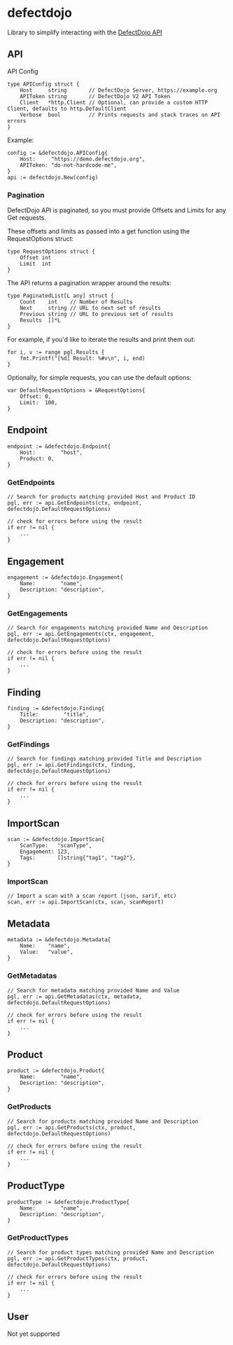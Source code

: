 # defectdojo
Library to simplify interacting with the [DefectDojo API](https://github.com/DefectDojo/django-DefectDojo)

## API

API Config
```
type APIConfig struct {
	Host     string       // DefectDojo Server, https://example.org
	APIToken string       // DefectDojo V2 API Token
	Client   *http.Client // Optional, can provide a custom HTTP Client, defaults to http.DefaultClient
	Verbose  bool         // Prints requests and stack traces on API errors
}
```

Example:
```
config := &defectdojo.APIConfig{
    Host:     "https://demo.defectdojo.org",
    APIToken: "do-not-hardcode-me",
}
api := defectdojo.New(config)
```

### Pagination
DefectDojo API is paginated, so you must provide Offsets and Limits for any Get requests.

These offsets and limits as passed into a get function using the RequestOptions struct:
```
type RequestOptions struct {
	Offset int
	Limit  int
}
```

The API returns a pagination wrapper around the results:
```
type PaginatedList[L any] struct {
	Count    int    // Number of Results
	Next     string // URL to next set of results
	Previous string // URL to previous set of results
	Results  []*L
}
```

For example, if you'd like to iterate the results and print them out:
```
for i, v := range pgl.Results {
    fmt.Printf("[%d] Result: %#v\n", i, end)
}
```

Optionally, for simple requests, you can use the default options:
```
var DefaultRequestOptions = &RequestOptions{
	Offset: 0,
	Limit:  100,
}
```

## Endpoint

```
endpoint := &defectdojo.Endpoint{
	Host:        "host",
	Product: 0,
}
```

### GetEndpoints

```
// Search for products matching provided Host and Product ID
pgl, err := api.GetEndpoints(ctx, endpoint, defectdojo.DefaultRequestOptions)

// check for errors before using the result
if err != nil {
    ...
}
```


## Engagement

```
engagement := &defectdojo.Engagement{
	Name:        "name",
	Description: "description",
}
```

### GetEngagements

```
// Search for engagements matching provided Name and Description
pgl, err := api.GetEngagements(ctx, engagement, defectdojo.DefaultRequestOptions)

// check for errors before using the result
if err != nil {
    ...
}
```

## Finding

```
finding := &defectdojo.Finding{
	Title:        "title",
	Description: "description",
}
```

### GetFindings

```
// Search for findings matching provided Title and Description
pgl, err := api.GetFindings(ctx, finding, defectdojo.DefaultRequestOptions)

// check for errors before using the result
if err != nil {
    ...
}
```

## ImportScan

```
scan := &defectdojo.ImportScan{
	ScanType:   "scanType",
	Engagement: 123,
	Tags:       []string{"tag1", "tag2"},
}
```

### ImportScan

```
// Import a scan with a scan report (json, sarif, etc)
scan, err := api.ImportScan(ctx, scan, scanReport)
```

## Metadata

```
metadata := &defectdojo.Metadata{
	Name:    "name",
	Value:   "value",
}
```

### GetMetadatas

```
// Search for metadata matching provided Name and Value
pgl, err := api.GetMetadatas(ctx, metadata, defectdojo.DefaultRequestOptions)

// check for errors before using the result
if err != nil {
    ...
}
```

## Product

```
product := &defectdojo.Product{
	Name:        "name",
	Description: "description",
}
```

### GetProducts

```
// Search for products matching provided Name and Description
pgl, err := api.GetProducts(ctx, product, defectdojo.DefaultRequestOptions)

// check for errors before using the result
if err != nil {
    ...
}
```

## ProductType

```
productType := &defectdojo.ProductType{
	Name:        "name",
	Description: "description",
}
```

### GetProductTypes

```
// Search for product types matching provided Name and Description
pgl, err := api.GetProductTypes(ctx, product, defectdojo.DefaultRequestOptions)

// check for errors before using the result
if err != nil {
    ...
}
```

## User

Not yet supported
